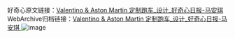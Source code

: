 好奇心原文链接：[Valentino & Aston Martin 定制跑车_设计_好奇心日报-马安琪 ](https://www.qdaily.com/articles/9728.html)
WebArchive归档链接：[Valentino & Aston Martin 定制跑车_设计_好奇心日报-马安琪 ](http://web.archive.org/web/20190623154841/https://www.qdaily.com/articles/9728.html)
![image](http://ww3.sinaimg.cn/large/007d5XDply1g3vgelt23zj30u038wn65)